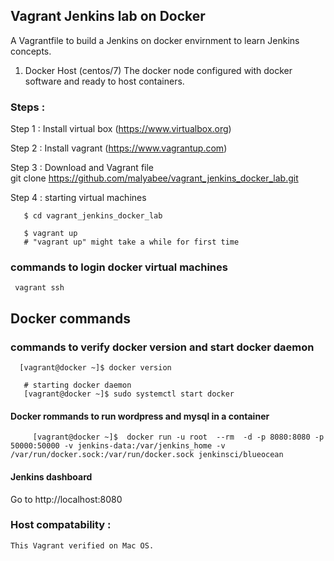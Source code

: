 ## Vagrant Jenkins lab on Docker 
 A Vagrantfile to build a Jenkins   on docker  envirnment to learn Jenkins concepts.  
 
1. Docker Host  (centos/7)
    The docker node configured with docker software and ready to host containers. 
    

### Steps :  
  Step 1 :  Install virtual box (https://www.virtualbox.org)

  Step 2 :  Install vagrant  (https://www.vagrantup.com)

  Step 3 :  Download and  Vagrant file  
       git clone https://github.com/malyabee/vagrant_jenkins_docker_lab.git  

  Step 4  : starting virtual machines 

       $ cd vagrant_jenkins_docker_lab
 
       $ vagrant up
       # "vagrant up" might take a while for first time

### commands to login docker virtual machines
    

     vagrant ssh 
     
     
## Docker commands       
###  commands to verify docker version  and start docker daemon
      [vagrant@docker ~]$ docker version
       
       # starting docker daemon
       [vagrant@docker ~]$ sudo systemctl start docker
       
       
   
   
#### Docker rommands to run wordpress and mysql in a  container  
         [vagrant@docker ~]$  docker run -u root  --rm  -d -p 8080:8080 -p 50000:50000 -v jenkins-data:/var/jenkins_home -v /var/run/docker.sock:/var/run/docker.sock jenkinsci/blueocean
         



#### Jenkins dashboard

Go to http://localhost:8080

### Host compatability :

    This Vagrant verified on Mac OS.


